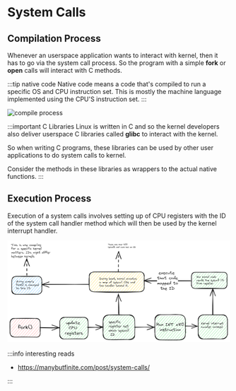 # System Calls

## Compilation Process

Whenever an userspace application wants to interact with kernel,
then it has to go via the system call process.
So the program with a simple **fork** or **open** calls will interact with C methods.

:::tip native code
Native code means a code that's compiled to run a specific OS and CPU instruction set.
This is mostly the machine language implemented using the CPU'S instruction set.
:::

![compile process](../../static/img/syscalls-compile.excalidraw.png)

:::important C Libraries
Linux is written in C and
so the kernel developers also deliver userspace C libraries
called **glibc** to interact with the kernel.

So when writing C programs,
these libraries can be used by other user applications to do system calls to kernel.

Consider the methods in these libraries as wrappers to the actual native functions.
:::

## Execution Process

Execution of a system calls involves setting up of CPU registers
with the ID of the system call handler method which will then be used by the kernel interrupt handler.

![execution process](../../static/img/syscall-execution.excalidraw.png)

:::info interesting reads

-   https://manybutfinite.com/post/system-calls/

:::
